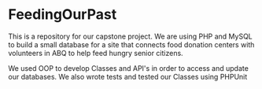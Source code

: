 # FeedingOurPast
This is a repository for our capstone project. We are using PHP and MySQL to build a small database for a site that connects food donation centers with volunteers in ABQ to help feed hungry senior citizens. 

We used OOP to develop Classes and API's in order to access and update our databases. We also wrote tests and tested our Classes using PHPUnit





